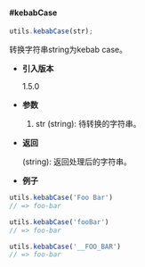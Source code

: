 #### #kebabCase

```javascript
utils.kebabCase(str);
```

转换字符串string为kebab case。

- **引入版本**

    1.5.0

- **参数**

    1. str (string): 待转换的字符串。

- **返回**

    (string): 返回处理后的字符串。

- **例子**

```javascript
utils.kebabCase('Foo Bar')
// => foo-bar

utils.kebabCase('fooBar')
// => foo-bar

utils.kebabCase('__FOO_BAR')
// => foo-bar
```
